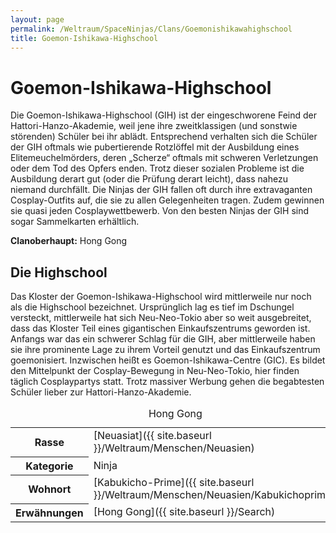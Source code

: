 ```yaml
---
layout: page
permalink: /Weltraum/SpaceNinjas/Clans/Goemonishikawahighschool
title: Goemon-Ishikawa-Highschool
---
```



# Goemon-Ishikawa-Highschool


Die Goemon-Ishikawa-Highschool (GIH) ist der eingeschworene Feind der Hattori-Hanzo-Akademie, weil jene ihre zweitklassigen (und sonstwie störenden) Schüler bei ihr ablädt. Entsprechend verhalten sich die Schüler der GIH oftmals wie pubertierende Rotzlöffel mit der Ausbildung eines Elitemeuchelmörders, deren „Scherze“ oftmals mit schweren Verletzungen oder dem Tod des Opfers enden. Trotz dieser sozialen Probleme ist die Ausbildung derart gut (oder die Prüfung derart leicht), dass nahezu niemand durchfällt. Die Ninjas der GIH fallen oft durch ihre extravaganten Cosplay-Outfits auf, die sie zu allen Gelegenheiten tragen. Zudem gewinnen sie quasi jeden Cosplaywettbewerb. Von den besten Ninjas der GIH sind sogar Sammelkarten erhältlich.

**Clanoberhaupt:** Hong Gong

## Die Highschool

Das Kloster der Goemon-Ishikawa-Highschool wird mittlerweile nur noch als die Highschool bezeichnet. Ursprünglich lag es tief im Dschungel versteckt, mittlerweile hat sich Neu-Neo-Tokio aber so weit ausgebreitet, dass das Kloster Teil eines gigantischen Einkaufszentrums geworden ist. Anfangs war das ein schwerer Schlag für die GIH, aber mittlerweile haben sie ihre prominente Lage zu ihrem Vorteil genutzt und das Einkaufszentrum goemonisiert. Inzwischen heißt es Goemon-Ishikawa-Centre (GIC). Es bildet den Mittelpunkt der Cosplay-Bewegung in Neu-Neo-Tokio, hier finden täglich Cosplaypartys statt. Trotz massiver Werbung gehen die begabtesten Schüler lieber zur Hattori-Hanzo-Akademie.


<aside>
<table data-type="slc">
<caption>Hong Gong</caption>
<tbody>
<tr><th>Rasse</th><td>[Neuasiat]({{ site.baseurl }}/Weltraum/Menschen/Neuasien)</td></tr>
<tr><th>Kategorie</th><td>Ninja</td></tr>
<tr><th>Wohnort</th><td>[Kabukicho-Prime]({{ site.baseurl }}/Weltraum/Menschen/Neuasien/Kabukichoprime)</td></tr>
<tr><th>Erwähnungen</th><td>[Hong Gong]({{ site.baseurl }}/Search)</td></tr>
</tbody>
</table>
</aside>

